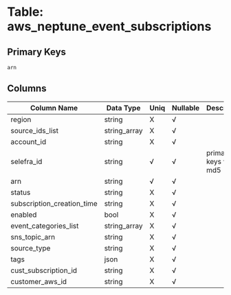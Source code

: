 # Table: aws_neptune_event_subscriptions

## Primary Keys 

```
arn
```


## Columns 

|  Column Name   |  Data Type  | Uniq | Nullable | Description | 
|  ----  | ----  | ----  | ----  | ---- | 
| region | string | X | √ |  | 
| source_ids_list | string_array | X | √ |  | 
| account_id | string | X | √ |  | 
| selefra_id | string | √ | √ | primary keys value md5 | 
| arn | string | √ | √ |  | 
| status | string | X | √ |  | 
| subscription_creation_time | string | X | √ |  | 
| enabled | bool | X | √ |  | 
| event_categories_list | string_array | X | √ |  | 
| sns_topic_arn | string | X | √ |  | 
| source_type | string | X | √ |  | 
| tags | json | X | √ |  | 
| cust_subscription_id | string | X | √ |  | 
| customer_aws_id | string | X | √ |  | 


